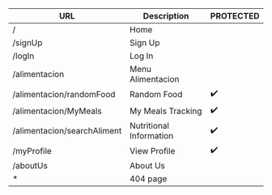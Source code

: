 

|            URL              |        Description      | PROTECTED |
|-----------------------------|-------------------------|-----------|
| /                           | Home                    |           |
| /signUp                     | Sign Up                 |           |
| /logIn                      | Log In                  |           |
| /alimentacion               | Menu Alimentacion       |           |
| /alimentacion/randomFood    | Random Food             | ✔️       |
| /alimentacion/MyMeals       | My Meals Tracking       | ✔️       |                                            
| /alimentacion/searchAliment | Nutritional Information | ✔️       |
| /myProfile                  | View Profile            | ✔️       |
| /aboutUs                    | About Us                |           |
| *                           | 404 page                |           |


